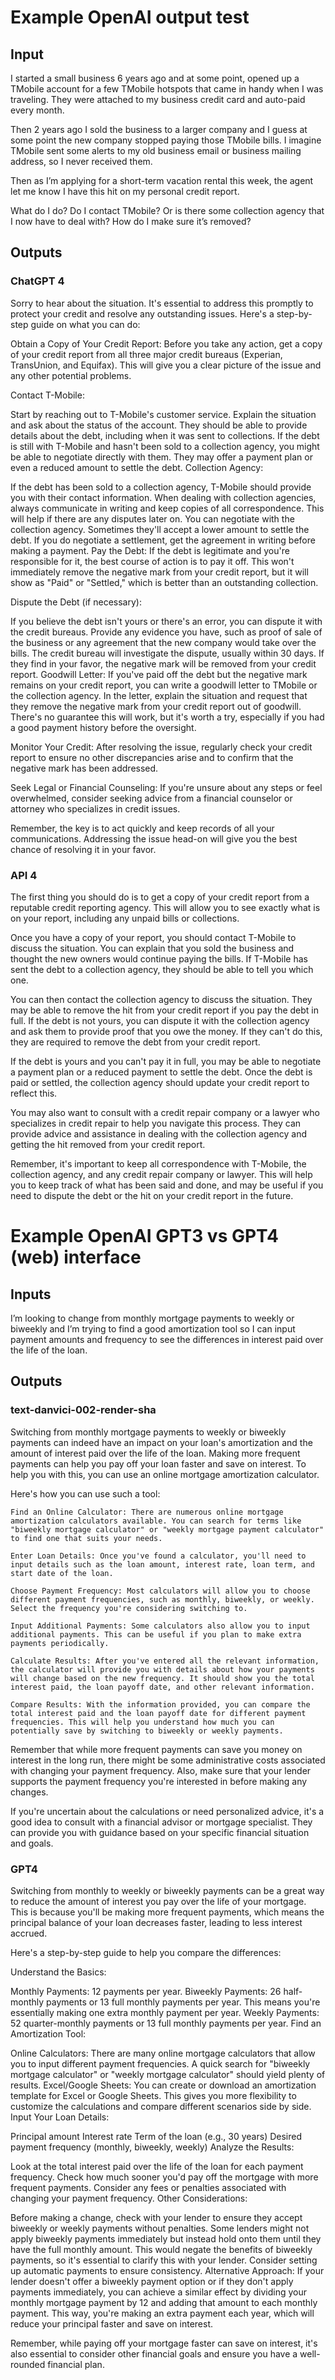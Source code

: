 # Example OpenAI output test
## Input
I started a small business 6 years ago and at some point, opened up a TMobile account for a few TMobile hotspots that came in handy when I was traveling.  They were attached to my business credit card and auto-paid every month.

Then 2 years ago I sold the business to a larger company and I guess at some point the new company stopped paying those TMobile bills.  I imagine TMobile sent some alerts to my old business email or business mailing address, so I never received them.

Then as I’m applying for a short-term vacation rental this week, the agent let me know I have this hit on my personal credit report. 

What do I do? Do I contact TMobile? Or is there some collection agency that I now have to deal with? How do I make sure it’s removed?

## Outputs
### ChatGPT 4
Sorry to hear about the situation. It's essential to address this promptly to protect your credit and resolve any outstanding issues. Here's a step-by-step guide on what you can do:

Obtain a Copy of Your Credit Report: Before you take any action, get a copy of your credit report from all three major credit bureaus (Experian, TransUnion, and Equifax). This will give you a clear picture of the issue and any other potential problems.

Contact T-Mobile:

Start by reaching out to T-Mobile's customer service. Explain the situation and ask about the status of the account. They should be able to provide details about the debt, including when it was sent to collections.
If the debt is still with T-Mobile and hasn't been sold to a collection agency, you might be able to negotiate directly with them. They may offer a payment plan or even a reduced amount to settle the debt.
Collection Agency:

If the debt has been sold to a collection agency, T-Mobile should provide you with their contact information.
When dealing with collection agencies, always communicate in writing and keep copies of all correspondence. This will help if there are any disputes later on.
You can negotiate with the collection agency. Sometimes they'll accept a lower amount to settle the debt. If you do negotiate a settlement, get the agreement in writing before making a payment.
Pay the Debt: If the debt is legitimate and you're responsible for it, the best course of action is to pay it off. This won't immediately remove the negative mark from your credit report, but it will show as "Paid" or "Settled," which is better than an outstanding collection.

Dispute the Debt (if necessary):

If you believe the debt isn't yours or there's an error, you can dispute it with the credit bureaus.
Provide any evidence you have, such as proof of sale of the business or any agreement that the new company would take over the bills.
The credit bureau will investigate the dispute, usually within 30 days. If they find in your favor, the negative mark will be removed from your credit report.
Goodwill Letter: If you've paid off the debt but the negative mark remains on your credit report, you can write a goodwill letter to TMobile or the collection agency. In the letter, explain the situation and request that they remove the negative mark from your credit report out of goodwill. There's no guarantee this will work, but it's worth a try, especially if you had a good payment history before the oversight.

Monitor Your Credit: After resolving the issue, regularly check your credit report to ensure no other discrepancies arise and to confirm that the negative mark has been addressed.

Seek Legal or Financial Counseling: If you're unsure about any steps or feel overwhelmed, consider seeking advice from a financial counselor or attorney who specializes in credit issues.

Remember, the key is to act quickly and keep records of all your communications. Addressing the issue head-on will give you the best chance of resolving it in your favor.
### API 4
The first thing you should do is to get a copy of your credit report from a reputable credit reporting agency. This will allow you to see exactly what is on your report, including any unpaid bills or collections.

Once you have a copy of your report, you should contact T-Mobile to discuss the situation. You can explain that you sold the business and thought the new owners would continue paying the bills. If T-Mobile has sent the debt to a collection agency, they should be able to tell you which one.

You can then contact the collection agency to discuss the situation. They may be able to remove the hit from your credit report if you pay the debt in full. If the debt is not yours, you can dispute it with the collection agency and ask them to provide proof that you owe the money. If they can't do this, they are required to remove the debt from your credit report.

If the debt is yours and you can't pay it in full, you may be able to negotiate a payment plan or a reduced payment to settle the debt. Once the debt is paid or settled, the collection agency should update your credit report to reflect this.

You may also want to consult with a credit repair company or a lawyer who specializes in credit repair to help you navigate this process. They can provide advice and assistance in dealing with the collection agency and getting the hit removed from your credit report. 

Remember, it's important to keep all correspondence with T-Mobile, the collection agency, and any credit repair company or lawyer. This will help you to keep track of what has been said and done, and may be useful if you need to dispute the debt or the hit on your credit report in the future.

# Example OpenAI GPT3 vs GPT4 (web) interface
## Inputs
I’m looking to change from monthly mortgage payments to weekly or biweekly and I’m trying to find a good amortization tool so I can input payment amounts and frequency to see the differences in interest paid over the life of the loan.

## Outputs
### text-danvici-002-render-sha
Switching from monthly mortgage payments to weekly or biweekly payments can indeed have an impact on your loan's amortization and the amount of interest paid over the life of the loan. Making more frequent payments can help you pay off your loan faster and save on interest. To help you with this, you can use an online mortgage amortization calculator.

Here's how you can use such a tool:

    Find an Online Calculator: There are numerous online mortgage amortization calculators available. You can search for terms like "biweekly mortgage calculator" or "weekly mortgage payment calculator" to find one that suits your needs.

    Enter Loan Details: Once you've found a calculator, you'll need to input details such as the loan amount, interest rate, loan term, and start date of the loan.

    Choose Payment Frequency: Most calculators will allow you to choose different payment frequencies, such as monthly, biweekly, or weekly. Select the frequency you're considering switching to.

    Input Additional Payments: Some calculators also allow you to input additional payments. This can be useful if you plan to make extra payments periodically.

    Calculate Results: After you've entered all the relevant information, the calculator will provide you with details about how your payments will change based on the new frequency. It should show you the total interest paid, the loan payoff date, and other relevant information.

    Compare Results: With the information provided, you can compare the total interest paid and the loan payoff date for different payment frequencies. This will help you understand how much you can potentially save by switching to biweekly or weekly payments.

Remember that while more frequent payments can save you money on interest in the long run, there might be some administrative costs associated with changing your payment frequency. Also, make sure that your lender supports the payment frequency you're interested in before making any changes.

If you're uncertain about the calculations or need personalized advice, it's a good idea to consult with a financial advisor or mortgage specialist. They can provide you with guidance based on your specific financial situation and goals.

### GPT4
Switching from monthly to weekly or biweekly payments can be a great way to reduce the amount of interest you pay over the life of your mortgage. This is because you'll be making more frequent payments, which means the principal balance of your loan decreases faster, leading to less interest accrued.

Here's a step-by-step guide to help you compare the differences:

Understand the Basics:

Monthly Payments: 12 payments per year.
Biweekly Payments: 26 half-monthly payments or 13 full monthly payments per year. This means you're essentially making one extra monthly payment per year.
Weekly Payments: 52 quarter-monthly payments or 13 full monthly payments per year.
Find an Amortization Tool:

Online Calculators: There are many online mortgage calculators that allow you to input different payment frequencies. A quick search for "biweekly mortgage calculator" or "weekly mortgage calculator" should yield plenty of results.
Excel/Google Sheets: You can create or download an amortization template for Excel or Google Sheets. This gives you more flexibility to customize the calculations and compare different scenarios side by side.
Input Your Loan Details:

Principal amount
Interest rate
Term of the loan (e.g., 30 years)
Desired payment frequency (monthly, biweekly, weekly)
Analyze the Results:

Look at the total interest paid over the life of the loan for each payment frequency.
Check how much sooner you'd pay off the mortgage with more frequent payments.
Consider any fees or penalties associated with changing your payment frequency.
Other Considerations:

Before making a change, check with your lender to ensure they accept biweekly or weekly payments without penalties.
Some lenders might not apply biweekly payments immediately but instead hold onto them until they have the full monthly amount. This would negate the benefits of biweekly payments, so it's essential to clarify this with your lender.
Consider setting up automatic payments to ensure consistency.
Alternative Approach:
If your lender doesn't offer a biweekly payment option or if they don't apply payments immediately, you can achieve a similar effect by dividing your monthly mortgage payment by 12 and adding that amount to each monthly payment. This way, you're making an extra payment each year, which will reduce your principal faster and save on interest.

Remember, while paying off your mortgage faster can save on interest, it's also essential to consider other financial goals and ensure you have a well-rounded financial plan.